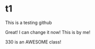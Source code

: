 # t1
This is a testing github

Great! I can change it now! 
This is by me!

330 is an AWESOME class!



